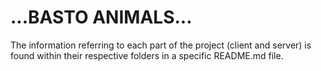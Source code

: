 # ...BASTO ANIMALS...
The information referring to each part of the project (client and server) is found within their respective folders in a specific README.md file.
